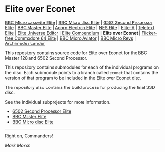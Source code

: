 # Elite over Econet

[BBC Micro cassette Elite](https://github.com/markmoxon/cassette-elite-beebasm) | [BBC Micro disc Elite](https://github.com/markmoxon/disc-elite-beebasm) | [6502 Second Processor Elite](https://github.com/markmoxon/6502sp-elite-beebasm) | [BBC Master Elite](https://github.com/markmoxon/master-elite-beebasm) | [Acorn Electron Elite](https://github.com/markmoxon/electron-elite-beebasm) | [NES Elite](https://github.com/markmoxon/nes-elite-beebasm) | [Elite-A](https://github.com/markmoxon/elite-a-beebasm) | [Teletext Elite](https://github.com/markmoxon/teletext-elite) | [Elite Universe Editor](https://github.com/markmoxon/elite-universe-editor) | [Elite Compendium](https://github.com/markmoxon/elite-compendium) | **Elite over Econet** | [Flicker-free Commodore 64 Elite](https://github.com/markmoxon/c64-elite-flicker-free) | [BBC Micro Aviator](https://github.com/markmoxon/aviator-beebasm) | [BBC Micro Revs](https://github.com/markmoxon/revs-beebasm) | [Archimedes Lander](https://github.com/markmoxon/archimedes-lander)

This repository contains source code for Elite over Econet for the BBC Master 128 and 6502 Second Processor.

This repository contains submodules for each of the individual programs on the disc. Each submodule points to a branch called `econet` that contains the version of that program to be included in the Elite over Econet disc.

The repository also contains the build process for producing the final SSD disc.

See the individual subprojects for more information.

* [6502 Second Processor Elite](https://github.com/markmoxon/6502sp-elite-beebasm)
* [BBC Master Elite](https://github.com/markmoxon/master-elite-beebasm)
* [BBC Micro disc Elite](https://github.com/markmoxon/disc-elite-beebasm)

---

Right on, Commanders!

_Mark Moxon_
